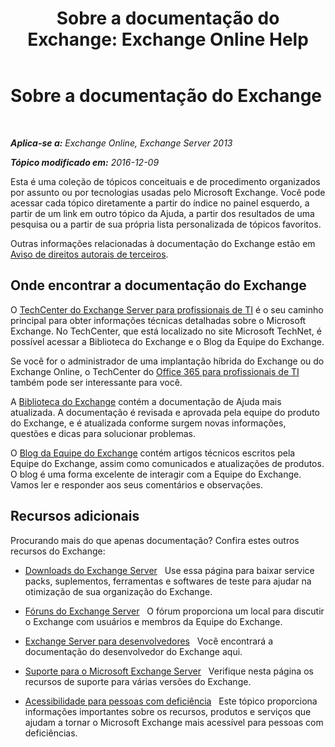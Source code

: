 ﻿---
title: 'Sobre a documentação do Exchange: Exchange Online Help'
TOCTitle: Sobre a documentação do Exchange
ms:assetid: cbc07e0d-2884-4e5d-8065-39b7f6299b9b
ms:mtpsurl: https://technet.microsoft.com/pt-br/library/Dd351146(v=EXCHG.150)
ms:contentKeyID: 50484801
ms.date: 04/23/2018
mtps_version: v=EXCHG.150
ms.translationtype: HT
---

# Sobre a documentação do Exchange

 

_**Aplica-se a:** Exchange Online, Exchange Server 2013_

_**Tópico modificado em:** 2016-12-09_

Esta é uma coleção de tópicos conceituais e de procedimento organizados por assunto ou por tecnologias usadas pelo Microsoft Exchange. Você pode acessar cada tópico diretamente a partir do índice no painel esquerdo, a partir de um link em outro tópico da Ajuda, a partir dos resultados de uma pesquisa ou a partir de sua própria lista personalizada de tópicos favoritos.

Outras informações relacionadas à documentação do Exchange estão em [Aviso de direitos autorais de terceiros](third-party-copyright-notices-exchange-2013-help.md).

## Onde encontrar a documentação do Exchange

O [TechCenter do Exchange Server para profissionais de TI](https://go.microsoft.com/fwlink/p/?linkid=34165) é o seu caminho principal para obter informações técnicas detalhadas sobre o Microsoft Exchange. No TechCenter, que está localizado no site Microsoft TechNet, é possível acessar a Biblioteca do Exchange e o Blog da Equipe do Exchange.

Se você for o administrador de uma implantação híbrida do Exchange ou do Exchange Online, o TechCenter do [Office 365 para profissionais de TI](https://go.microsoft.com/fwlink/p/?linkid=282341) também pode ser interessante para você.

A [Biblioteca do Exchange](https://go.microsoft.com/fwlink/p/?linkid=82055) contém a documentação de Ajuda mais atualizada. A documentação é revisada e aprovada pela equipe do produto do Exchange, e é atualizada conforme surgem novas informações, questões e dicas para solucionar problemas.

O [Blog da Equipe do Exchange](https://go.microsoft.com/fwlink/p/?linkid=178595) contém artigos técnicos escritos pela Equipe do Exchange, assim como comunicados e atualizações de produtos. O blog é uma forma excelente de interagir com a Equipe do Exchange. Vamos ler e responder aos seus comentários e observações.

## Recursos adicionais

Procurando mais do que apenas documentação? Confira estes outros recursos do Exchange:

  - [Downloads do Exchange Server](https://go.microsoft.com/fwlink/p/?linkid=179447)   Use essa página para baixar service packs, suplementos, ferramentas e softwares de teste para ajudar na otimização de sua organização do Exchange.

  - [Fóruns do Exchange Server](https://go.microsoft.com/fwlink/p/?linkid=60612)   O fórum proporciona um local para discutir o Exchange com usuários e membros da Equipe do Exchange.

  - [Exchange Server para desenvolvedores](https://go.microsoft.com/fwlink/p/?linkid=24705)   Você encontrará a documentação do desenvolvedor do Exchange aqui.

  - [Suporte para o Microsoft Exchange Server](https://go.microsoft.com/fwlink/p/?linkid=283967)   Verifique nesta página os recursos de suporte para várias versões do Exchange.

  - [Acessibilidade para pessoas com deficiência](https://docs.microsoft.com/pt-br/exchange/about-exchange-documentation/accessibility)   Este tópico proporciona informações importantes sobre os recursos, produtos e serviços que ajudam a tornar o Microsoft Exchange mais acessível para pessoas com deficiências.

